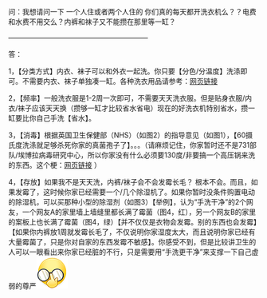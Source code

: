 问：我想请问一下 一个人住或者两个人住的 你们真的每天都开洗衣机么？？电费和水费不用交么？内裤和袜子又不能攒在那里等一缸？

————————————————————

答：

1，【分类方式】内衣、袜子可以和外衣一起洗。你只要【分色/分温度】洗涤即可。不需要内衣、袜子单独凑一缸。各种洗衣用品请参考：[网页链接](https://m.weibo.cn/1909203062/4167648398565541)

2，【频率】一般洗衣服是1-2周一次即可，不需要天天洗衣服。但是贴身衣服/内衣/袜子应该天天换（攒够一缸才比较省水省电）现在的好洗衣机特别省水，攒一缸要比你自己手洗【省水】。

3，【消毒】根据英国卫生保健部（NHS）（如图2）的指导意见（如图1），【60摄氏度洗涤就足够杀死你家的真菌孢子了】。。。（请麻烦记住，你家暂时还不是731部队/埃博拉病毒研究中心，所以你家没有什么必须要130度/非要搞一个高压锅来洗的东西。这个梗：[网页链接](https://m.weibo.cn/1909203062/4169021722782506) ）

4，【存放】如果我不是天天洗，内裤/袜子会不会发霉长毛？
根本不会。而且，如果发霉了，这时候你家已经需要一个/几个除湿机了。如果你暂时没条件购置电动的除湿机，可以买那种小型的除湿剂（如图3）【举例】，认为“手洗干净”的2个网友，一个网友A的家里墙上墙缝里都长满了霉菌（图4，红），另一个网友B的家里的案板上也长满了霉菌（图4，绿）【并不仅仅是衣物会发霉。别的东西也会发霉】【如果你内裤放1周就发霉长毛了，不仅说明你家湿度太大，而且说明你家已经有大量霉菌了，只是你对自家的东西发霉不敏感】。你感受不到，但是比较讲卫生的人可以一眼看出来你家已经脏的不行，只是需要用“手洗更干净”来支撑一下自己虚弱的尊严![[并不简单]](images/d_bingbujiandan-9955880b30.png)
